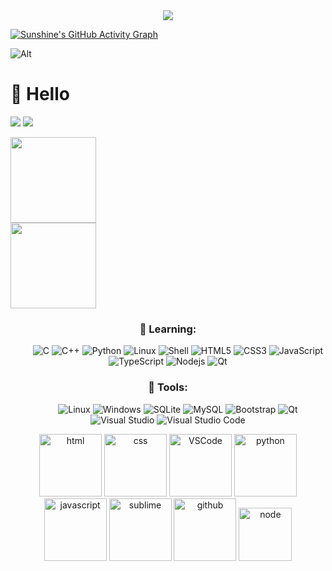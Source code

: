 




<!-- 贪吃蛇代码贡献图 -->
<div align="center"><img src="https://cdn.jsdelivr.net/gh/beiklive/beiklive/contribution-snake/github-contribution-grid-snake.svg" /></div>

[![Sunshine's GitHub Activity Graph](https://activity-graph.herokuapp.com/graph?username=beiklive&theme=xcode)](https://github.com/beiklive)
<!-- https://repobeats.axiom.co/ -->

![Alt](https://repobeats.axiom.co/api/embed/a6691cf097ec3f989f7a7677b7cc6e9693331037.svg "Repobeats analytics image")
#  🙋 Hello
![](https://visitor-badge.glitch.me/badge?page_id=beiklive)
![](https://img.shields.io/github/last-commit/beiklive/beiklive?logo=markdown&label=LAST+UPDATE&color=29bf12&style=flat)

<div align="center">
	
<div style="height:274px;display: flex;flex-direction: column">
	<img height="137px" src="https://github-readme-stats.vercel.app/api?username=beiklive&hide_title=true&hide_border=true&show_icons=true&theme=highcontrast&count_private=true&include_all_commits=true" />
	<img  height="137px" src="https://github-readme-stats.vercel.app/api/top-langs/?username=beiklive&layout=compact&theme=highcontrast" />
</div>	
	
### 💪 Learning: 

&emsp;&emsp;
![C](https://img.shields.io/badge/c-%2300599C.svg?style=flat-square&logo=c&logoColor=white)
![C++](https://img.shields.io/badge/C++-000?&logo=C%2b%2b&logoColor=00599C)
![Python](https://img.shields.io/badge/-Python-pink?style=flat-square&logo=Python)
![Linux](https://img.shields.io/badge/-java-yellow?style=flat-square&logo=java)
![Shell](https://img.shields.io/badge/Shell-%2300f.svg?style=flat-square&logo=mysql&logoColor=white)
![HTML5](https://img.shields.io/badge/-HTML5-E34F26?style=flat-square&logo=html5&logoColor=white)
![CSS3](https://img.shields.io/badge/-CSS3-1572B6?style=flat-square&logo=css3)
![JavaScript](https://img.shields.io/badge/-JavaScript-oringe?style=flat-square&logo=javascript)
![TypeScript](https://img.shields.io/badge/typescript-%23007ACC.svg?style=flat-square&logo=typescript&logoColor=white)
![Nodejs](https://img.shields.io/badge/-Nodejs-c0ebd?style=flat-square&logo=Node.js)
![Qt](https://img.shields.io/badge/Qt-%23217346.svg?style=style=flat-square&logo=Qt&logoColor=white)

### 🧰 Tools:

&emsp;&emsp;
![Linux](https://img.shields.io/badge/-Linux-000?&logo=Linux)
![Windows](https://img.shields.io/badge/-Windows-000?&logo=Windows&logoColor=0078D6)
![SQLite](https://img.shields.io/badge/-SQLite-000?&logo=SQLite&logoColor=003B57)
![MySQL](https://img.shields.io/badge/-MySQL-000?&logo=MySQL&logoColor=4479A1)
![Bootstrap](https://img.shields.io/badge/-Bootstrap-000?&logo=Bootstrap)
![Qt](https://img.shields.io/badge/-Qt-000?&logo=Qt)
![Visual Studio](https://img.shields.io/badge/-Visual_Studio-000?&logo=VisualStudio&logoColor=5C2D91)
![Visual Studio Code](https://img.shields.io/badge/-Visual_Studio_Code-000?&logo=VisualStudioCode&logoColor=007ACC)
	
</div>
<!-- Gif -->
<div align="center">
  <img alt-"html5" src="https://media.giphy.com/media/XAxylRMCdpbEWUAvr8/giphy.gif" width="100" title="html">
  <img alt="css" src="https://media.giphy.com/media/fsEaZldNC8A1PJ3mwp/giphy.gif" width="100" title="css">
  <img alt="VSCode" src="https://i.giphy.com/media/IdyAQJVN2kVPNUrojM/200.webp" width="100" title="vscode">
  <img alt="python" src="https://i.giphy.com/media/LMt9638dO8dftAjtco/200.webp" width="100" title="python">
  <img alt="javascript" src="https://media3.giphy.com/media/ln7z2eWriiQAllfVcn/200w.webp" width="100" title="javascript">
  <img alt="sublime" src="https://media.giphy.com/media/jnDKffgCfGYOp6cMTK/giphy.gif" width="100" title="sublime">
  <img alt="github" src="https://i.giphy.com/media/KzJkzjggfGN5Py6nkT/200.webp" width="100" title="github">
  <img alt="node" src="https://media.giphy.com/media/kdFc8fubgS31b8DsVu/giphy.gif" width="85" title="node">
</div>
